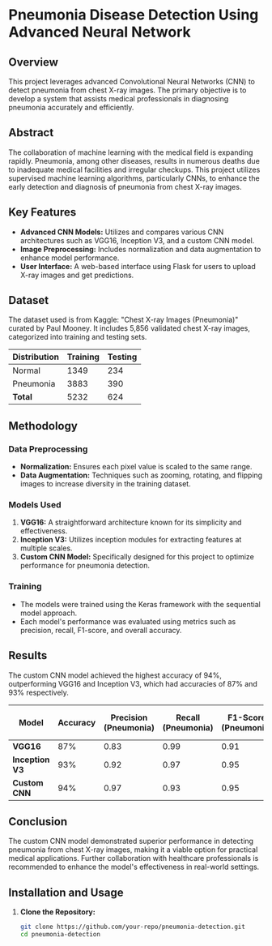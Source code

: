 # Pneumonia Disease Detection Using Advanced Neural Network

## Overview
This project leverages advanced Convolutional Neural Networks (CNN) to detect pneumonia from chest X-ray images. The primary objective is to develop a system that assists medical professionals in diagnosing pneumonia accurately and efficiently. 

## Abstract
The collaboration of machine learning with the medical field is expanding rapidly. Pneumonia, among other diseases, results in numerous deaths due to inadequate medical facilities and irregular checkups. This project utilizes supervised machine learning algorithms, particularly CNNs, to enhance the early detection and diagnosis of pneumonia from chest X-ray images.

## Key Features
- **Advanced CNN Models:** Utilizes and compares various CNN architectures such as VGG16, Inception V3, and a custom CNN model.
- **Image Preprocessing:** Includes normalization and data augmentation to enhance model performance.
- **User Interface:** A web-based interface using Flask for users to upload X-ray images and get predictions.

## Dataset
The dataset used is from Kaggle: "Chest X-ray Images (Pneumonia)" curated by Paul Mooney. It includes 5,856 validated chest X-ray images, categorized into training and testing sets.

| Distribution | Training | Testing |
|--------------|----------|---------|
| Normal       | 1349     | 234     |
| Pneumonia    | 3883     | 390     |
| **Total**    | 5232     | 624     |

## Methodology
### Data Preprocessing
- **Normalization:** Ensures each pixel value is scaled to the same range.
- **Data Augmentation:** Techniques such as zooming, rotating, and flipping images to increase diversity in the training dataset.

### Models Used
1. **VGG16:** A straightforward architecture known for its simplicity and effectiveness.
2. **Inception V3:** Utilizes inception modules for extracting features at multiple scales.
3. **Custom CNN Model:** Specifically designed for this project to optimize performance for pneumonia detection.

### Training
- The models were trained using the Keras framework with the sequential model approach.
- Each model's performance was evaluated using metrics such as precision, recall, F1-score, and overall accuracy.

## Results
The custom CNN model achieved the highest accuracy of 94%, outperforming VGG16 and Inception V3, which had accuracies of 87% and 93% respectively.

| Model           | Accuracy | Precision (Pneumonia) | Recall (Pneumonia) | F1-Score (Pneumonia) | Precision (Normal) | Recall (Normal) | F1-Score (Normal) |
|-----------------|----------|-----------------------|---------------------|----------------------|--------------------|-----------------|------------------|
| **VGG16**       | 87%      | 0.83                  | 0.99                | 0.91                 | 0.98               | 0.67            | 0.79             |
| **Inception V3**| 93%      | 0.92                  | 0.97                | 0.95                 | 0.95               | 0.85            | 0.90             |
| **Custom CNN**  | 94%      | 0.97                  | 0.93                | 0.95                 | 0.89               | 0.94            | 0.92             |

## Conclusion
The custom CNN model demonstrated superior performance in detecting pneumonia from chest X-ray images, making it a viable option for practical medical applications. Further collaboration with healthcare professionals is recommended to enhance the model's effectiveness in real-world settings.

## Installation and Usage
1. **Clone the Repository:**
   ```bash
   git clone https://github.com/your-repo/pneumonia-detection.git
   cd pneumonia-detection
